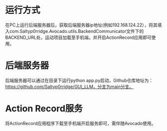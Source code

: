 # 运行方式
在PC上运行后端服务器后，获取后端服务器ip地址(例如192.168.124.22），将其填入com.Saltyp0rridge.Avocado.utils.BackendCommunicator文件下的BACKEND_URL处，运动项目加载至手机端，并开启ActionRecord应用即可使用。
# 后端服务器
后端服务器可以通过在目录下运行python app.py启动，Github仓库地址为：https://github.com/Saltyp0rridge/GUI_LLM，分支为main分支。
# Action Record服务
将ActionRecord应用程序下载至手机端开启服务即可，需伴随Avocado使用。
